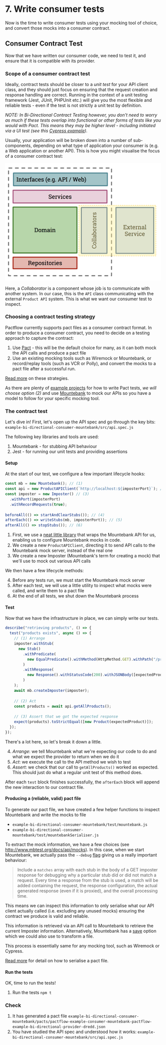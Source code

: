 # 7. Write consumer tests

Now is the time to write consumer tests using your mocking tool of choice, and convert those mocks into a consumer contract.

## Consumer Contract Test

Now that we have written our consumer code, we need to test it, and ensure that it is compatible with its provider.

### Scope of a consumer contract test

Ideally, contract tests should be closer to a _unit test_ for your API client class, and they should just focus on ensuring that the request creation and response handling are correct. Running in the context of a unit testing framework (Jest, JUnit, PHPUnit etc.) will give you the most flexible and reliable tests - even if the test is not strictly a unit test by definition.

_NOTE: In Bi-Directional Contract Testing however, you don't need to worry as much if these tests overlap into functional or other forms of tests like you would with Pact. This means they may be higher level - including initiated via a UI test (see this [Cypress example](https://github.com/pactflow/example-bi-directional-consumer-cypress))._

Usually, your application will be broken down into a number of sub-components, depending on what type of application your consumer is \(e.g. a Web application or another API\). This is how you might visualise the focus of a consumer contract test:

![Scope of a consumer contract test](../../../../static/workshops/bi-directional/consumer-test-coverage.png)

Here, a _Collaborator_ is a component whose job is to communicate with another system. In our case, this is the `API` class communicating with the external `Product API` system. This is what we want our consumer test to inspect.

### Choosing a contract testing strategy

Pactflow currently supports pact files as a consumer contract format. In order to produce a consumer contract, you need to decide on a testing approach to capture the contract:

1. Use [Pact](https://docs.pact.io) - this will be the default choice for many, as it can both mock the API calls and produce a pact file
2. Use an existing mocking tools such as Wiremock or Mountebank, or record/replay tools (such as VCR or Polly), and convert the mocks to a pact file after a successful run.

[Read more](https://docs.pactflow.io/docs/bi-directional-contract-testing/contracts/pact#strategies-to-capture-consumer-contracts) on these strategies.

As there are plenty of [example projects](https://docs.pactflow.io/docs/examples) for how to write Pact tests, _we will choose option (2)_ and use [Mountebank](http://mbtest.org/) to mock our APIs so you have a model to follow for your specific mocking tool.

### The contract test

Let's dive in! First, let's open up the API spec and go through the key bits: `example-bi-directional-consumer-mountebank/src/api.spec.js`

The following key libraries and tools are used:

1. Mountebank - for stubbing API behaviour
2. Jest - for running our unit tests and providing assertions

#### Setup

At the start of our test, we configure a few important lifecycle hooks:

```javascript
const mb = new Mountebank(); // (1)
const api = new ProductAPIClient(`http://localhost:${imposterPort}`); // (2)
const imposter = new Imposter() // (3)
  .withPort(imposterPort)
  .withRecordRequests(true);

beforeAll(() => startAndClearStubs()); // (4)
afterEach(() => writeStubs(mb, imposterPort)); // (5)
afterAll(() => stopStubs()); // (6)
```

1. First, we use a [neat little library](https://github.com/AngelaE/ts-mountebank) that wraps the Mountebank API for us, enabling us to configure Mountebank mocks in code.
1. We create a new `ProductAPIClient`, directing it to send API calls to the Mountebank mock server, instead of the real one
1. We create a new Imposter (Mountebank's term for creating a mock) that we'll use to mock out various API calls

We then have a few lifecycle methods:

4. Before any tests run, we must start the Mountebank mock server
5. After each test, we will use a little utility to inspect what mocks were called, and write them to a pact file
6. At the end of all tests, we shut down the Mountebank process

#### Test

Now that we have the infrastructure in place, we can simply write our tests.

```javascript
describe("retrieving products", () => {
  test("products exists", async () => {
    // (1) Arrange
    imposter.withStub(
      new Stub()
        .withPredicate(
          new EqualPredicate().withMethod(HttpMethod.GET).withPath("/products")
        )
        .withResponse(
          new Response().withStatusCode(200).withJSONBody([expectedProduct])
        )
    );
    await mb.createImposter(imposter);

    // (2) Act
    const products = await api.getAllProducts();

    // (3) Assert that we got the expected response
    expect(products).toStrictEqual([new Product(expectedProduct)]);
  });
});
```

There's a lot here, so let's break it down a little.

4. _Arrange_: we tell Mountebank what we're expecting our code to do and what we expect the provider to return when we do it
5. _Act_: we execute the call to the API method we wish to test
6. _Assert_: we check that our call to `getAllProducts()` worked as expected. This should just do what a regular unit test of this method does.

After each `test` block finishes successfully, the `afterEach` block will append the new interaction to our contract file.

#### Producing a (reliable, valid) pact file

To generate our pact file, we have created a few helper functions to inspect Mountebank and write the mocks to file

- `example-bi-directional-consumer-mountebank/test/mountebank.js`
- `example-bi-directional-consumer-mountebank/test/mountebankSerialiser.js`

To extract the mock information, we have a few choices (see http://www.mbtest.org/docs/api/mocks). In this case, when we start Mountebank, we actually pass the `--debug` [flag](http://www.mbtest.org/docs/commandLine#start) giving us a really important behaviour:

> Include a `matches` array with each stub in the body of a GET imposter response for debugging why a particular stub did or did not match a request. Every time a response from the stub is used, a match will be added containing the request, the response configuration, the actual generated response (even if it is proxied), and the overall processing time.

This means we can inspect this information to only serialise what our API client actually called (i.e. excluding any unused mocks) ensuring the contract we produce is valid and reliable.

This information is retrieved via an API call to Mountebank to retrieve the current Imposter information. Alternatively, Mountebank has a [save](http://www.mbtest.org/docs/commandLine#save) option which we could also use to transform a file.

This process is essentially same for any mocking tool, such as Wiremock or Cypress.

[Read more](https://docs.pactflow.io/docs/bi-directional-contract-testing/contracts/pact#converting-mocks-into-a-pact-compatible-format) for detail on how to serialise a pact file.

#### Run the tests

OK, time to run the tests!

1. Run the tests `npm t`

### Check

1. It has generated a pact file `example-bi-directional-consumer-mountebank/pacts/pactflow-example-consumer-mountebank-pactflow-example-bi-directional-provider-dredd.json`
2. You have studied the API spec and understood how it works: `example-bi-directional-consumer-mountebank/src/api.spec.js`
